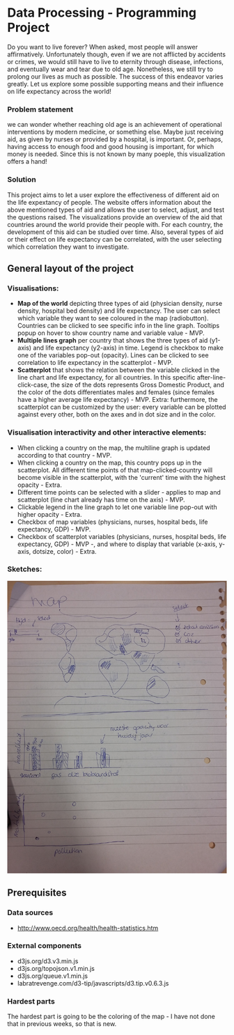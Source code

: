 # Data Processing - Programming Project

Do you want to live forever? When asked, most people will answer affirmatively. Unfortunately though, even if we are not afflicted by accidents or crimes, we would still have to live to eternity through disease, infections, and eventually wear and tear due to old age. Nonetheless, we still try to prolong our lives as much as possible. The success of this endeavor varies greatly. Let us explore some possible supporting means and their influence on life expectancy across the world!

### Problem statement
we can wonder whether reaching old age is an achievement of operational interventions by modern medicine, or something else. Maybe just receiving aid, as given by nurses or provided by a hospital, is important. Or, perhaps, having access to enough food and good housing is important, for which money is needed. Since this is not known by many poeple, this visualization offers a hand!

### Solution
This project aims to let a user explore the effectiveness of different aid on the life expextancy of people. The website offers information about the above mentioned types of aid and allows the user to select, adjust, and test the questions raised. The visualizations provide an overview of the aid that countries around the world provide their people with. For each country, the development of this aid can be studied over time. Also, several types of aid or their effect on life expectancy can be correlated, with the user selecting which correlation they want to investigate.

## General layout of the project

### Visualisations:
* **Map of the world** depicting three types of aid (physician density, nurse density, hospital bed density) and life expectancy. The user can select which variable they want to see coloured in the map (radiobutton). Countries can be clicked to see specific info in the line graph. Tooltips popup on hover to show country name and variable value - MVP.
* **Multiple lines graph** per country that shows the three types of aid (y1-axis) and life expectancy (y2-axis) in time. Legend is checkbox to make one of the variables pop-out (opacity). Lines can be clicked to see correlation to life expectancy in the scatterplot - MVP.
* **Scatterplot** that shows the relation between the variable clicked in the line chart and life expectancy, for all countries. In this specific after-line-click-case, the size of the dots represents Gross Domestic Product, and the color of the dots differentiates males and females (since females have a higher average life expectancy) - MVP. Extra: furthermore, the scatterplot can be customized by the user: every variable can be plotted against every other, both on the axes and in dot size and in the color. 

### Visualisation interactivity and other interactive elements:
* When clicking a country on the map, the multiline graph is updated according to that country - MVP.
* When clicking a country on the map, this country pops up in the scatterplot. All different time points of that map-clicked-country will become visible in the scatterplot, with the 'current' time with the highest opacity - Extra.
* Different time points can be selected with a slider - applies to map and scatterplot (line chart already has time on the axis) - MVP.
* Clickable legend in the line graph to let one variable line pop-out with higher opacity - Extra.
* Checkbox of map variables (physicians, nurses, hospital beds, life expectancy, GDP) - MVP.
* Checkbox of scatterplot variables (physicians, nurses, hospital beds, life expectancy, GDP) - MVP -, and where to display that variable (x-axis, y-axis, dotsize, color) - Extra.

### Sketches:
![](doc/plaatjejoepie.png)

## Prerequisites

### Data sources
* http://www.oecd.org/health/health-statistics.htm

### External components
* d3js.org/d3.v3.min.js
* d3js.org/topojson.v1.min.js
* d3js.org/queue.v1.min.js
* labratrevenge.com/d3-tip/javascripts/d3.tip.v0.6.3.js

### Hardest parts
The hardest part is going to be the coloring of the map - I have not done that in previous weeks, so that is new.
